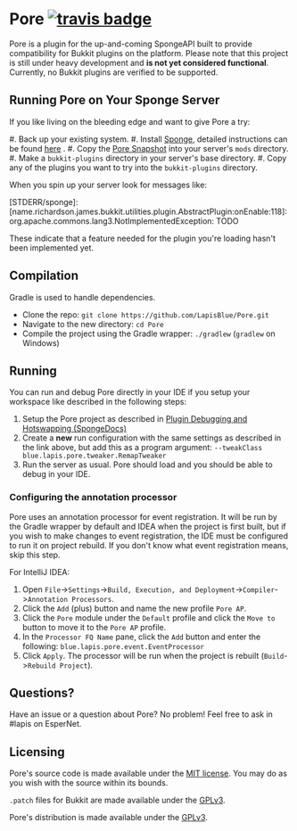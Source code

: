 # Pore [![travis badge](https://travis-ci.org/LapisBlue/Pore.svg)](https://travis-ci.org/LapisBlue/Pore)

Pore is a plugin for the up-and-coming SpongeAPI built to provide compatibility for Bukkit plugins on the platform.
Please note that this project is still under heavy development and **is not yet considered functional**. Currently, no
Bukkit plugins are verified to be supported.

## Running Pore on Your Sponge Server

If you like living on the bleeding edge and want to give Pore a try:

#. Back up your existing system.
#. Install [Sponge](https://www.spongepowered.org/), detailed instructions can be found [here](https://docs.spongepowered.org/en/server/getting-started/) .
#. Copy the [Pore Snapshot](https://ci.caseif.net/job/Pore/lastSuccessfulBuild/artifact/build/libs/Pore-1.0.0-SNAPSHOT.jar) into your server's `mods` directory.
#. Make a `bukkit-plugins` directory in your server's base directory.
#. Copy any of the plugins you want to try into the `bukkit-plugins` directory.

When you spin up your server look for messages like:

   [STDERR/sponge]: [name.richardson.james.bukkit.utilities.plugin.AbstractPlugin:onEnable:118]: org.apache.commons.lang3.NotImplementedException: TODO
   
These indicate that a feature needed for the plugin you're loading hasn't been implemented yet.

## Compilation

Gradle is used to handle dependencies.

- Clone the repo: `git clone https://github.com/LapisBlue/Pore.git`
- Navigate to the new directory: `cd Pore`
- Compile the project using the Gradle wrapper: `./gradlew` (`gradlew` on Windows)

## Running

You can run and debug Pore directly in your IDE if you setup your workspace like described in the following steps:

1. Setup the Pore project as described in
[Plugin Debugging and Hotswapping (SpongeDocs)](https://docs.spongepowered.org/en/plugin/debugging.html)
2. Create a **new** run configuration with the same settings as described in the link above, but add this as a program
argument: `--tweakClass blue.lapis.pore.tweaker.RemapTweaker`
3. Run the server as usual. Pore should load and you should be able to debug in your IDE.

### Configuring the annotation processor

Pore uses an annotation processor for event registration. It will be run by the Gradle wrapper by default and IDEA when
the project is first built, but if you wish to make changes to event registration, the IDE must be configured to run it
on project rebuild. If you don't know what event registration means, skip this step.

For IntelliJ IDEA:

1. Open `File`->`Settings`->`Build, Execution, and Deployment`->`Compiler`->`Annotation Processors`.
2. Click the `Add` (plus) button and name the new profile `Pore AP`.
3. Click the `Pore` module under the `Default` profile and click the `Move to` button to move it to the `Pore AP`
profile.
4. In the `Processor FQ Name` pane, click the `Add` button and enter the following:
`blue.lapis.pore.event.EventProcessor`
5. Click `Apply`. The processor will be run when the project is rebuilt (`Build`->`Rebuild Project`).

## Questions?

Have an issue or a question about Pore? No problem! Feel free to ask in #lapis on EsperNet.

## Licensing

Pore's source code is made available under the [MIT license](http://opensource.org/licenses/MIT). You may do as you wish
with the source within its bounds.

`.patch` files for Bukkit are made available under the [GPLv3](http://opensource.org/licenses/gpl-3.0.html).

Pore's distribution is made available under the [GPLv3](http://opensource.org/licenses/gpl-3.0.html).

